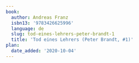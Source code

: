 ```yaml
---
book:
  author: Andreas Franz
  isbn13: '9783426625996'
  language: de
  slug: tod-eines-lehrers-peter-brandt-1
  title: 'Tod eines Lehrers (Peter Brandt, #1)'
plan:
  date_added: '2020-10-04'
---
```


